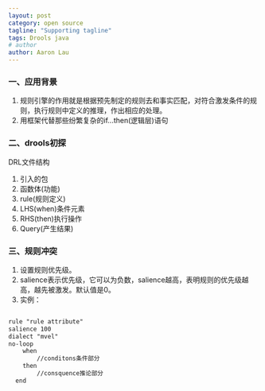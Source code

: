 ```yaml
---
layout: post
category: open source
tagline: "Supporting tagline"
tags: Drools java
# author
author: Aaron Lau
---
```

### 一、应用背景

1. 规则引擎的作用就是根据预先制定的规则去和事实匹配，对符合激发条件的规则，执行规则中定义的推理，作出相应的处理。
2. 用框架代替那些纷繁复杂的if...then(逻辑层)语句

### 二、drools初探

DRL文件结构 

1. 引入的包
2. 函数体(功能)
3. rule(规则定义)
4. LHS(when)条件元素
5. RHS(then)执行操作
6. Query(产生结果)

### 三、规则冲突

1. 设置规则优先级。
2. salience表示优先级，它可以为负数，salience越高，表明规则的优先级越高，越先被激发。默认值是0。
3. 实例：

~~~~~~ xml

rule "rule attribute"   
salience 100   
dialect "mvel"   
no-loop    
    when         
        //conditons条件部分    
    then    
        //consquence推论部分  
  end
  
~~~~~~~~
